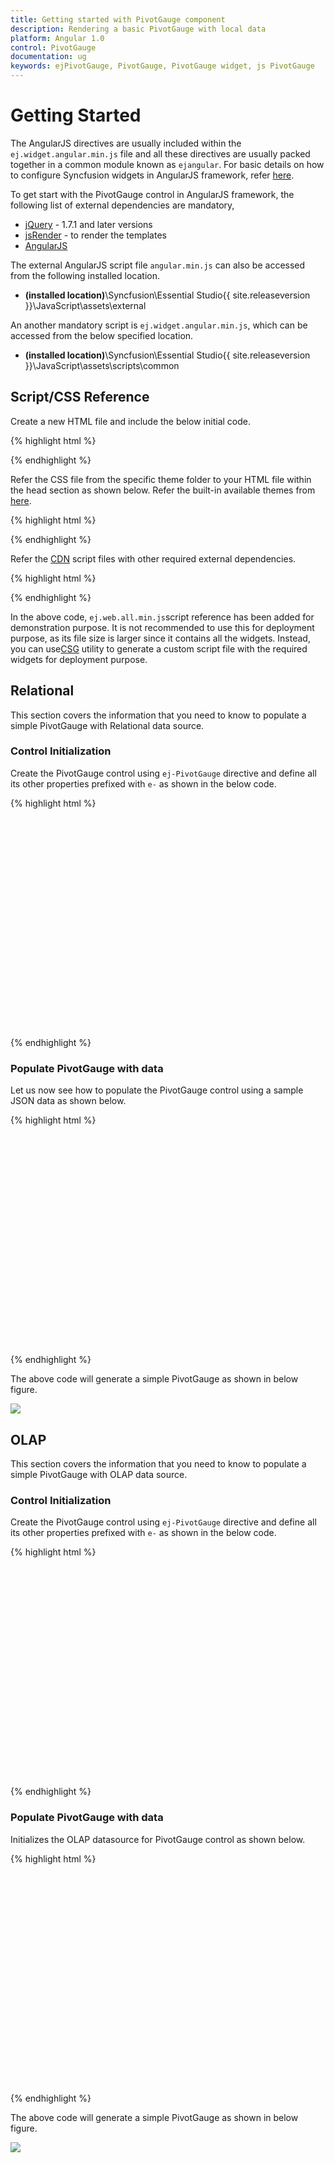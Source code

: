 ```yaml
---
title: Getting started with PivotGauge component	
description: Rendering a basic PivotGauge with local data
platform: Angular 1.0
control: PivotGauge
documentation: ug
keywords: ejPivotGauge, PivotGauge, PivotGauge widget, js PivotGauge 
---
```


# Getting Started

The AngularJS directives are usually included within the `ej.widget.angular.min.js` file and all these directives are usually packed together in a common module known as `ejangular`. For basic details on how to configure Syncfusion widgets in AngularJS framework, refer [here](https://help.syncfusion.com/js/angularjs).

To get start with the PivotGauge control in AngularJS framework, the following list of external dependencies are mandatory, 

* [jQuery](http://jquery.com) - 1.7.1 and later versions
* [jsRender](https://github.com/borismoore/jsrender) - to render the templates
* [AngularJS](https://angularjs.org/)

The external AngularJS script file `angular.min.js` can also be accessed from the following installed location.

* **(installed location)**\Syncfusion\Essential Studio\{{ site.releaseversion }}\JavaScript\assets\external

An another mandatory script is `ej.widget.angular.min.js`, which can be accessed from the below specified location.

* **(installed location)**\Syncfusion\Essential Studio\{{ site.releaseversion }}\JavaScript\assets\scripts\common

## Script/CSS Reference

Create a new HTML file and include the below initial code.

{% highlight html %}

<!DOCTYPE html>
<html lang="en" xmlns="http://www.w3.org/1999/xhtml">
    <head>
        <meta charset="utf-8" />
        <title> </title>
    </head>
    <body>
    </body>
</html>

{% endhighlight %}

Refer the CSS file from the specific theme folder to your HTML file within the head section as shown below. Refer the built-in available themes from [here](https://help.syncfusion.com/js/theming-in-essential-javascript-components).

{% highlight html %}

<head>
    <meta charset="utf-8" />
    <title>Getting Started - PivotGauge</title>
    <link href="http://cdn.syncfusion.com/{{ site.releaseversion }}/js/web/flat-azure/ej.web.all.min.css" rel="stylesheet" />
</head>

{% endhighlight %}

Refer the [CDN](https://help.syncfusion.com/js/cdn) script files with other required external dependencies.

{% highlight html %}

<head>
    <meta charset="utf-8" />
    <title>Getting Started - PivotGauge</title>
    <link href="http://cdn.syncfusion.com/{{ site.releaseversion }}/js/web/flat-azure/ej.web.all.min.css" rel="stylesheet" />
    <script src="http://cdn.syncfusion.com/js/assets/external/jquery-3.0.0.min.js"></script>
    <script src="http://cdn.syncfusion.com/js/assets/external/jsrender.min.js"></script>
    <script src="http://cdn.syncfusion.com/js/assets/external/angular.min.js"></script>
    <script src="http://cdn.syncfusion.com/{{ site.releaseversion }}/js/web/ej.web.all.min.js"></script>
    <script src="http://cdn.syncfusion.com/{{ site.releaseversion }}/js/common/ej.widget.angular.min.js"></script>
</head>

{% endhighlight %}

In the above code, `ej.web.all.min.js`script reference has been added for demonstration purpose. It is not recommended to use this for deployment purpose, as its file size is larger since it contains all the widgets. Instead, you can use[CSG](http://csg.syncfusion.com/# "") utility to generate a custom script file with the required widgets for deployment purpose.

## Relational

This section covers the information that you need to know to populate a simple PivotGauge with Relational data source.

### Control Initialization

Create the PivotGauge control using `ej-PivotGauge` directive and define all its other properties prefixed with `e-` as shown in the below code.

{% highlight html %}

<html xmlns="http://www.w3.org/1999/xhtml" ng-app="PivotGaugeApp">

<body>
    <div ng-controller="PivotGaugeCtrl">
        <div id="PivotGauge1" ej-pivotgauge e-dataSource="dataSource" e-enabletooltip="enableTooltip" e-rowscount="rowsCount"
        e-columnscount="columnsCount" e-scales="scales" e-load="loadGaugeTheme" e-backgroundcolor="backgroundColor" e-labelFormatSettings="labelFormatSettings"
        style="min-height: 290px; height: 338px; width: 100%; overflow: auto; position:relative;" />
    </div>
</body>

</html>

{% endhighlight %}

### Populate PivotGauge with data

Let us now see how to populate the PivotGauge control using a sample JSON data as shown below.

{% highlight html %}

<html xmlns="http://www.w3.org/1999/xhtml" ng-app="PivotGaugeApp">
<head> <!-- Dependency file references --> </head>
<body>
    <div ng-controller="PivotGaugeCtrl">
        <div id="PivotGauge1" ej-pivotgauge e-dataSource="dataSource" e-enabletooltip="enableTooltip" e-rowscount="rowsCount"
            e-columnscount="columnsCount" e-scales="scales" e-load="loadGaugeTheme" e-backgroundcolor="backgroundColor" e-labelFormatSettings="labelFormatSettings"
            style="min-height: 290px; height: 338px; width: 100%; overflow: auto; position:relative;" />
    </div>
<script>
    var pivot_dataset = [
                { Amount: 100, Country: "Canada", Date: "FY 2005", Product: "Bike", Quantity: 2, State: "Alberta" },
                { Amount: 200, Country: "Canada", Date: "FY 2006", Product: "Van", Quantity: 3, State: "British Columbia" },
                { Amount: 300, Country: "Canada", Date: "FY 2007", Product: "Car", Quantity: 4, State: "Brunswick" },
                { Amount: 150, Country: "Canada", Date: "FY 2008", Product: "Bike", Quantity: 3, State: "Manitoba" },
                { Amount: 200, Country: "Canada", Date: "FY 2006", Product: "Car", Quantity: 4, State: "Ontario" },
                { Amount: 100, Country: "Canada", Date: "FY 2007", Product: "Van", Quantity: 1, State: "Quebec" },
                { Amount: 200, Country: "France", Date: "FY 2005", Product: "Bike", Quantity: 2, State: "Charente-Maritime" },
                { Amount: 250, Country: "France", Date: "FY 2006", Product: "Van", Quantity: 4, State: "Essonne" },
                { Amount: 300, Country: "France", Date: "FY 2007", Product: "Car", Quantity: 3, State: "Garonne (Haute)" },
                { Amount: 150, Country: "France", Date: "FY 2008", Product: "Van", Quantity: 2, State: "Gers" },
                { Amount: 200, Country: "Germany", Date: "FY 2006", Product: "Van", Quantity: 3, State: "Bayern" },
                { Amount: 250, Country: "Germany", Date: "FY 2007", Product: "Car", Quantity: 3, State: "Brandenburg" },
                { Amount: 150, Country: "Germany", Date: "FY 2008", Product: "Car", Quantity: 4, State: "Hamburg" },
                { Amount: 200, Country: "Germany", Date: "FY 2008", Product: "Bike", Quantity: 4, State: "Hessen" },
                { Amount: 150, Country: "Germany", Date: "FY 2007", Product: "Van", Quantity: 3, State: "Nordrhein-Westfalen" },
                { Amount: 100, Country: "Germany", Date: "FY 2005", Product: "Bike", Quantity: 2, State: "Saarland" },
                { Amount: 150, Country: "United Kingdom", Date: "FY 2008", Product: "Bike", Quantity: 5, State: "England" },
                { Amount: 250, Country: "United States", Date: "FY 2007", Product: "Car", Quantity: 4, State: "Alabama" },
                { Amount: 200, Country: "United States", Date: "FY 2005", Product: "Van", Quantity: 4, State: "California" },
                { Amount: 100, Country: "United States", Date: "FY 2006", Product: "Bike", Quantity: 2, State: "Colorado" },
                { Amount: 150, Country: "United States", Date: "FY 2008", Product: "Car", Quantity: 3, State: "New Mexico" },
                { Amount: 200, Country: "United States", Date: "FY 2005", Product: "Bike", Quantity: 4, State: "New York" },
                { Amount: 250, Country: "United States", Date: "FY 2008", Product: "Car", Quantity: 3, State: "North Carolina" },
                { Amount: 300, Country: "United States", Date: "FY 2007", Product: "Van", Quantity: 4, State: "South Carolina" }
    ];
    var dataSource = {
            data: pivot_dataset,
            rows: [
                {
	                fieldName: "Country",
	                fieldCaption: "Country"
                },
                {
	                fieldName: "State",
	                fieldCaption: "State"
                }
            ],
            columns: [
                { 
	                fieldName: "Product",
	                fieldCaption: "Product"
                }
            ],
            values: [
                {
	                fieldName: "Amount",
	                fieldCaption: "Amount"
                },
                {
	                fieldName: "Quantity",
	                fieldCaption: "Quantity"
                }
            ]
    };

    var scale = [{
            showRanges: true,
            radius: 150, showScaleBar: true, size: 1,
            border: {
                width: 0.5
            },
            showIndicators: true, showLabels: true,
            pointers: [{
                showBackNeedle: true,
                backNeedleLength: 20,
                length: 125,
                width: 7
            },
            {
                type: "marker",
                markerType: "diamond",
                distanceFromScale: 5,
                placement: "center",
                backgroundColor: "#29A4D9",
                length: 25,
                width: 15
        }],
        ticks: [{
            type: "major",
            distanceFromScale: 2,
            height: 16,
            width: 1, color: "#8c8c8c"
        }, {
            type: "minor",
            height: 6,
            width: 1,
            distanceFromScale: 2,
            color: "#8c8c8c"
        }],
        labels: [{
            color: "#8c8c8c"
        }],
        ranges: [{
            distanceFromScale: -5,
            backgroundColor: "#fc0606",
            border: {
	            color: "#fc0606"
            }
        }, { 
            distanceFromScale: -5
        }],
        customLabels: [{
                position: { x: 180, y: 290 },
                font: { size: "10px", fontFamily: "Segoe UI", fontStyle: "Normal" }, color: "#666666"
        }, {
                position: { x: 180, y: 320 },
                font: { size: "10px", fontFamily: "Segoe UI", fontStyle: "Normal" }, lcolor: "#666666"
        }, {
                position: { x: 180, y: 150 },
                font: { size: "12px", fontFamily: "Segoe UI", fontStyle: "Normal" }, color: "#666666"
        }]
    }];

    angular.module('PivotGaugeApp', ['ejangular']).controller('PivotGaugeCtrl', function ($scope) {
        $scpe.dataSource = dataSource;
        $scope.enableTooltip = true;
        $scope.rowsCount = 2;
        $scope.columnsCount = 3;
        $scope.scales = scale;
        $scope.labelFormatSettings = { decimalPlaces: 2 };
        $scope.backgroundColor = "transparent";
    });
</script>
</body>

</html>

{% endhighlight %}

The above code will generate a simple PivotGauge as shown in below figure.

![](getting-started_images/purejs.png)

## OLAP

This section covers the information that you need to know to populate a simple PivotGauge with OLAP data source.

### Control Initialization

Create the PivotGauge control using `ej-PivotGauge` directive and define all its other properties prefixed with `e-` as shown in the below code.

{% highlight html %}

<html xmlns="http://www.w3.org/1999/xhtml" ng-app="PivotGaugeApp">

<body>
    <div ng-controller="PivotGaugeCtrl">
        <div id="PivotGauge1" ej-pivotgauge e-dataSource="dataSource" e-enabletooltip="enableTooltip" e-rowscount="rowsCount"
            e-columnscount="columnsCount" e-scales="scales" e-load="loadGaugeTheme" e-backgroundcolor="backgroundColor" e-labelFormatSettings="labelFormatSettings"
            style="min-height: 275px; height: 338px; width: 100%; overflow: auto; position:relative;" />
    </div>
</body>

</html>

{% endhighlight %}

### Populate PivotGauge with data

Initializes the OLAP datasource for PivotGauge control as shown below.

{% highlight html %}

<html xmlns="http://www.w3.org/1999/xhtml" ng-app="PivotGaugeApp">
<head> <!-- Dependency file references --> </head>
<body>
    <div ng-controller="PivotGaugeCtrl">
        <div id="PivotGauge" ej-pivotgauge e-dataSource="dataSource" e-enabletooltip="enableTooltip" e-rowscount="rowsCount"
            e-columnscount="columnsCount" e-scales="scales" e-load="loadGaugeTheme" e-backgroundcolor="backgroundColor" e-labelFormatSettings="labelFormatSettings"
            style="min-height: 275px; height: 338px; width: 100%; overflow: auto; position:relative;" />
    </div>

<script>
    var scale = [{
            showRanges: true,
            radius: 150, showScaleBar: true, size: 1,
            border: {
                width: 0.5
            },
            showIndicators: true, showLabels: true,
            pointers: [{ 
                showBackNeedle: true,
                backNeedleLength: 20,
                length: 125,
                width: 7
            },
            {
                type: "marker",
                markerType: "diamond",
                distanceFromScale: 5,
                placement: "center",
                backgroundColor: "#29A4D9",
                length: 25,
                width: 15
            }],
            ticks: [{
                type: "major",
                distanceFromScale: 2,
                height: 16,
                width: 1, color: "#8c8c8c"
            }, {
                type: "minor",
                height: 6,
                width: 1,
                distanceFromScale: 2,
                color: "#8c8c8c"
            }], 

            labels: [{
                color: "#8c8c8c"
            }],
            ranges: [{
                distanceFromScale: -5,
                backgroundColor: "#fc0606",
                border: {
                    color: "#fc0606"
                }
            }, {
                distanceFromScale: -5
            }],      
            customLabels: [{
                position: { x: 180, y: 290 },
                font: { size: "10px", fontFamily: "Segoe UI", fontStyle: "Normal" }, color: "#666666"
            }, {
                position: { x: 180, y: 320 },
                font: { size: "10px", fontFamily: "Segoe UI", fontStyle: "Normal" }, lcolor: "#666666"
            }, {
                position: { x: 180, y: 150 },
                font: { size: "12px", fontFamily: "Segoe UI", fontStyle: "Normal" }, color: "#666666"
            }]
    }];

    angular.module('PivotGaugeApp', ['ejangular']).controller('PivotGaugeOlapCtrl', function ($scope) {
        $scope.dataSource = {
            data: "http://bi.syncfusion.com/olap/msmdpump.dll",
            catalog: "Adventure Works DW 2008 SE",
            cube: "Adventure Works",
            rows: [
                {
                    fieldName: "[Date].[Fiscal]",
                    filterItems: { filterType: "include", values: ["[Date].[Fiscal].[Fiscal Year].&amp;[2004]"] }
                },
            ],
            columns: [
                {
                    fieldName: "[Customer].[Customer Geography]"
                }
            ],
            values: [
                {
                    measures: [
                        {
                            fieldName: "[Measures].[Internet Sales Amount]"
                        },
                        {
                            fieldName: "[Measures].[Internet Revenue Status]"
                        },
                        {
                            fieldName: "[Measures].[Internet Revenue Trend]"
                        },
                        { 
                            fieldName: "[Measures].[Internet Revenue Goal]"
                        },
                    ],
                    axis: ej.PivotGauge.AxisName.Columns
                }
            ]
        };
        $scope.dataSource = $scope.dataSource;
        $scope.enableTooltip = true;
        $scope.rowsCount = 2;
        $scope.columnsCount = 3;
        $scope.scales = scale;
        $scope.labelFormatSettings = { decimalPlaces: 2 };
        $scope.backgroundColor = "transparent";
    });
</script>
</body>

</html>

{% endhighlight %}

The above code will generate a simple PivotGauge as shown in below figure.

![](getting-started_images/Olap.png)